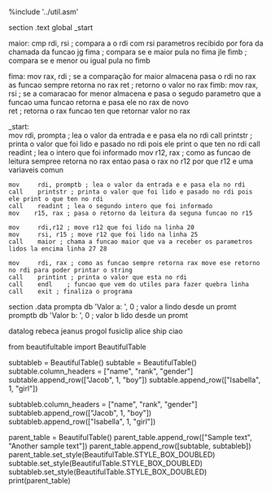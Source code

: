 %include '../util.asm'

section .text
global  _start

maior:
    cmp rdi, rsi ; compara a o rdi com rsi parametros recibido por fora da chamada da funcao
    jg fima ; compara se e maior pula no fima
    jle fimb ; compara se e menor ou igual pula no fimb

fima: mov rax, rdi  ; se a comparação for maior almacena pasa o rdi no rax as funcao sempre retorna no rax
    ret ; retorno o valor no rax
fimb: mov rax, rsi  ; se a comaracao for menor almacena e pasa o segudo parametro que a funcao uma funcao retorna e pasa ele no rax de novo      
	ret ; retorna o rax   funcao ten que retornar valor no rax

_start:            
	mov		rdi, prompta ; lea o valor da entrada e e pasa ela no rdi
    call    printstr ; printa o valor que foi lido e pasado no rdi pois ele print o que ten no rdi
	call	readint ; lea o intero que foi informado
    mov    r12, rax ; como as funcao de leitura sempree retorna no rax entao pasa o rax no r12 por que r12 e uma variaveis comun

    mov		rdi, promptb ; lea o valor da entrada e e pasa ela no rdi
    call    printstr ; printa o valor que foi lido e pasado no rdi pois ele print o que ten no rdi
	call	readint ; lea o segundo intero que foi informado
    mov    r15, rax ; pasa o retorno da leitura da seguna funcao no r15

    mov     rdi,r12 ; move r12 que foi lido na linha 20     
    mov     rsi, r15 ; move r12 que foi lido na linha 25     
    call    maior ; chama a funcao maior que va a receber os parametros lidos la encima linha 27 28

    mov		rdi, rax ; como as funcao sempre retorna rax move ese retorno no rdi para poder printar o string
	call 	printint ; printa o valor que esta no rdi
	call 	endl    ; funcao que vem do utiles para fazer quebra linha
    call    exit ; finaliza o programa
    
section	.data
    prompta	db 'Valor a: ', 0 ;  valor a  lindo desde un promt
    promptb	db 'Valor b: ', 0 ; valor b lido desde un  promt








datalog
rebeca
jeanus
progol
fusiclip 
alice ship
ciao

from beautifultable import BeautifulTable

subtableb = BeautifulTable()
subtable = BeautifulTable()
subtable.column_headers = ["name", "rank", "gender"]
subtable.append_row(["Jacob", 1, "boy"])
subtable.append_row(["Isabella", 1, "girl"])

subtableb.column_headers = ["name", "rank", "gender"]
subtableb.append_row(["Jacob", 1, "boy"])
subtableb.append_row(["Isabella", 1, "girl"])

parent_table = BeautifulTable()
parent_table.append_row(["Sample text", "Another sample text"])
parent_table.append_row([subtable, subtableb])
parent_table.set_style(BeautifulTable.STYLE_BOX_DOUBLED)
subtable.set_style(BeautifulTable.STYLE_BOX_DOUBLED)
subtableb.set_style(BeautifulTable.STYLE_BOX_DOUBLED)
print(parent_table)